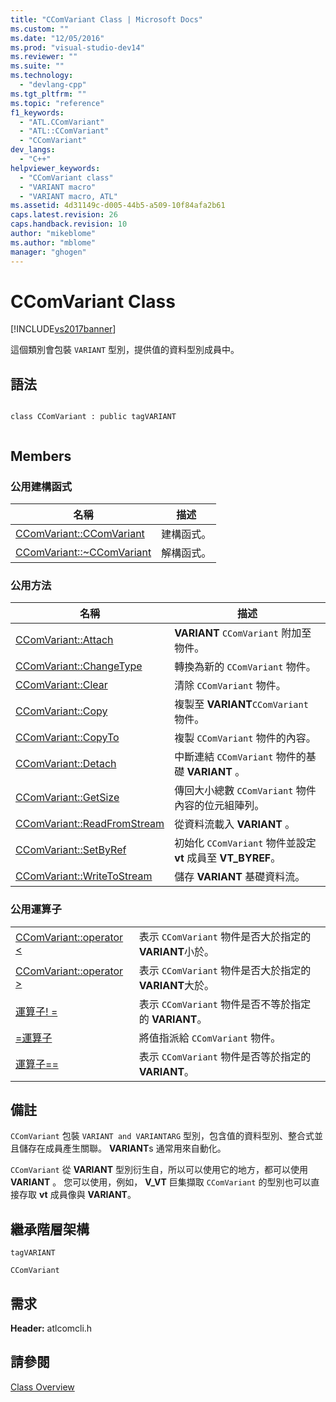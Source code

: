 ```yaml
---
title: "CComVariant Class | Microsoft Docs"
ms.custom: ""
ms.date: "12/05/2016"
ms.prod: "visual-studio-dev14"
ms.reviewer: ""
ms.suite: ""
ms.technology: 
  - "devlang-cpp"
ms.tgt_pltfrm: ""
ms.topic: "reference"
f1_keywords: 
  - "ATL.CComVariant"
  - "ATL::CComVariant"
  - "CComVariant"
dev_langs: 
  - "C++"
helpviewer_keywords: 
  - "CComVariant class"
  - "VARIANT macro"
  - "VARIANT macro, ATL"
ms.assetid: 4d31149c-d005-44b5-a509-10f84afa2b61
caps.latest.revision: 26
caps.handback.revision: 10
author: "mikeblome"
ms.author: "mblome"
manager: "ghogen"
---
```

# CComVariant Class
[!INCLUDE[vs2017banner](../../assembler/inline/includes/vs2017banner.md)]

這個類別會包裝 `VARIANT` 型別，提供值的資料型別成員中。  
  
## 語法  
  
```  
  
class CComVariant : public tagVARIANT  
  
```  
  
## Members  
  
### 公用建構函式  
  
|名稱|描述|  
|--------|--------|  
|[CComVariant::CComVariant](../Topic/CComVariant::CComVariant.md)|建構函式。|  
|[CComVariant::~CComVariant](../Topic/CComVariant::~CComVariant.md)|解構函式。|  
  
### 公用方法  
  
|名稱|描述|  
|--------|--------|  
|[CComVariant::Attach](../Topic/CComVariant::Attach.md)|**VARIANT** `CComVariant` 附加至物件。|  
|[CComVariant::ChangeType](../Topic/CComVariant::ChangeType.md)|轉換為新的 `CComVariant` 物件。|  
|[CComVariant::Clear](../Topic/CComVariant::Clear.md)|清除 `CComVariant` 物件。|  
|[CComVariant::Copy](../Topic/CComVariant::Copy.md)|複製至 **VARIANT**`CComVariant` 物件。|  
|[CComVariant::CopyTo](../Topic/CComVariant::CopyTo.md)|複製 `CComVariant` 物件的內容。|  
|[CComVariant::Detach](../Topic/CComVariant::Detach.md)|中斷連結 `CComVariant` 物件的基礎 **VARIANT** 。|  
|[CComVariant::GetSize](../Topic/CComVariant::GetSize.md)|傳回大小總數 `CComVariant` 物件內容的位元組陣列。|  
|[CComVariant::ReadFromStream](../Topic/CComVariant::ReadFromStream.md)|從資料流載入 **VARIANT** 。|  
|[CComVariant::SetByRef](../Topic/CComVariant::SetByRef.md)|初始化 `CComVariant` 物件並設定 **vt** 成員至 **VT\_BYREF**。|  
|[CComVariant::WriteToStream](../Topic/CComVariant::WriteToStream.md)|儲存 **VARIANT** 基礎資料流。|  
  
### 公用運算子  
  
|||  
|-|-|  
|[CComVariant::operator \<](../Topic/CComVariant::operator%20%3C.md)|表示 `CComVariant` 物件是否大於指定的 **VARIANT**小於。|  
|[CComVariant::operator \>](../Topic/CComVariant::operator%20%3E.md)|表示 `CComVariant` 物件是否大於指定的 **VARIANT**大於。|  
|[運算子\! \=](../Topic/CComVariant::operator%20!=.md)|表示 `CComVariant` 物件是否不等於指定的 **VARIANT**。|  
|[\=運算子](../Topic/CComVariant::operator%20=.md)|將值指派給 `CComVariant` 物件。|  
|[運算子\=\=](../Topic/CComVariant::operator%20==.md)|表示 `CComVariant` 物件是否等於指定的 **VARIANT**。|  
  
## 備註  
 `CComVariant` 包裝 `VARIANT and VARIANTARG` 型別，包含值的資料型別、整合式並且儲存在成員產生關聯。  **VARIANT**s 通常用來自動化。  
  
 `CComVariant` 從 **VARIANT** 型別衍生自，所以可以使用它的地方，都可以使用 **VARIANT** 。  您可以使用，例如， **V\_VT** 巨集擷取 `CComVariant` 的型別也可以直接存取 **vt** 成員像與 **VARIANT**。  
  
## 繼承階層架構  
 `tagVARIANT`  
  
 `CComVariant`  
  
## 需求  
 **Header:** atlcomcli.h  
  
## 請參閱  
 [Class Overview](../../atl/atl-class-overview.md)